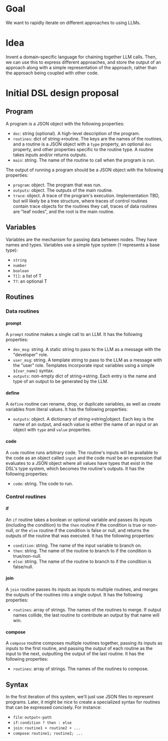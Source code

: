 # Goal

We want to rapidly iterate on different approaches to using LLMs.

# Idea

Invent a domain-specific language for chaining together LLM calls. Then, we can use this to express different approaches, and store the output of an approach along with a simple representation of the approach, rather than the approach being coupled with other code.

# Initial DSL design proposal

## Program

A program is a JSON object with the following properties:
- `doc`: string (optional). A high-level description of the program.
- `routines`: dict of string->routine. The keys are the names of the routines, and a routine is a JSON object with a `type` property, an optional `doc` property, and other properties specific to the routine type. A routine takes inputs and/or returns outputs.
- `main`: string. The name of the routine to call when the program is run.

The output of running a program should be a JSON object with the following properties:
- `program`: object. The program that was run.
- `outputs`: object. The outputs of the main routine.
- `trace`: object. A trace of the program's execution. Implementation TBD, but will likely be a tree structure, where traces of control routines contain trace objects for the routines they call, traces of data routines are "leaf nodes", and the root is the main routine.

## Variables

Variables are the mechanism for passing data between nodes. They have names and types. Variables use a simple type system (`T` represents a base type):
- `string`
- `number`
- `boolean`
- `T[]`: a list of T
- `T?`: an optional T

## Routines

### Data routines

#### prompt

A `prompt` routine makes a single call to an LLM. It has the following properties:

- `dev_msg`: string. A static string to pass to the LLM as a message with the "developer" role.
- `user_msg`: string. A template string to pass to the LLM as a message with the "user" role. Templates incorporate input variables using a simple `${var_name}` syntax.
- `outputs`: non-empty dict of string->string. Each entry is the name and type of an output to be generated by the LLM.

#### define

A `define` routine can rename, drop, or duplicate variables, as well as create variables from literal values. It has the following properties:
- `outputs`: object. A dictionary of string->string|object. Each key is the name of an output, and each value is either the name of an input or an object with `type` and `value` properties.

#### code

A `code` routine runs arbitrary code. The routine's inputs will be available to the code as an object called `input` and the code must be an expression that evaluates to a JSON object where all values have types that exist in the DSL's type system, which becomes the routine's outputs. It has the following properties:
- `code`: string. The code to run.

### Control routines

#### if

An `if` routine takes a boolean or optional variable and passes its inputs (including the condition) to the `then` routine if the condition is true or non-null, or the `else` routine if the condition is false or null, and returns the outputs of the routine that was executed. It has the following properties:
- `condition`: string. The name of the input variable to branch on.
- `then`: string. The name of the routine to branch to if the condition is true/non-null.
- `else`: string. The name of the routine to branch to if the condition is false/null.

#### join

A `join` routine passes its inputs as inputs to multiple routines, and merges the outputs of the routines into a single output. It has the following properties:
- `routines`: array of strings. The names of the routines to merge. If output names collide, the last routine to contribute an output by that name will win.

#### compose

A `compose` routine composes multiple routines together, passing its inputs as inputs to the first routine, and passing the output of each routine as the input to the next, outputting the output of the last routine. It has the following properties:
- `routines`: array of strings. The names of the routines to compose.

## Syntax

In the first iteration of this system, we'll just use JSON files to represent programs. Later, it might be nice to create a specialized syntax for routines that can be expressed concisely. For instance:
- `file`: `output<-path`
- `if`: `condition ? then : else`
- `join`: `routine1 + routine2 + ...`
- `compose`: `routine1; routine2; ...`

